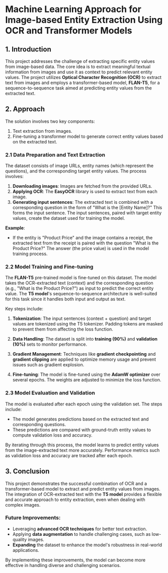 # Machine Learning Approach for Image-based Entity Extraction Using OCR and Transformer Models

## 1. Introduction

This project addresses the challenge of extracting specific entity values from image-based data. The core idea is to extract meaningful textual information from images and use it as context to predict relevant entity values. The project utilizes **Optical Character Recognition (OCR)** to extract text from images and employs a transformer-based model, **FLAN-T5**, for a sequence-to-sequence task aimed at predicting entity values from the extracted text.

## 2. Approach

The solution involves two key components: 
1. Text extraction from images.
2. Fine-tuning a transformer model to generate correct entity values based on the extracted text.

### 2.1 Data Preparation and Text Extraction

The dataset consists of image URLs, entity names (which represent the questions), and the corresponding target entity values. The process involves:

1. **Downloading images**: Images are fetched from the provided URLs.
2. **Applying OCR**: The **EasyOCR** library is used to extract text from each image.
3. **Generating input sentences**: The extracted text is combined with a corresponding question in the form of "What is the [Entity Name]?" This forms the input sentence. The input sentences, paired with target entity values, create the dataset used for training the model.

**Example**:
- If the entity is "Product Price" and the image contains a receipt, the extracted text from the receipt is paired with the question "What is the Product Price?" The answer (the price value) is used in the model training process.

### 2.2 Model Training and Fine-tuning

The **FLAN-T5** pre-trained model is fine-tuned on this dataset. The model takes the OCR-extracted text (context) and the corresponding question (e.g., "What is the Product Price?") as input to predict the correct entity value. The **T5 model**'s sequence-to-sequence architecture is well-suited for this task since it handles both input and output as text.

Key steps include:

1. **Tokenization**: The input sentences (context + question) and target values are tokenized using the T5 tokenizer. Padding tokens are masked to prevent them from affecting the loss function.
   
2. **Data Handling**: The dataset is split into **training (90%)** and **validation (10%)** sets to monitor performance.

3. **Gradient Management**: Techniques like **gradient checkpointing** and **gradient clipping** are applied to optimize memory usage and prevent issues such as gradient explosion.

4. **Fine-tuning**: The model is fine-tuned using the **AdamW optimizer** over several epochs. The weights are adjusted to minimize the loss function.

### 2.3 Model Evaluation and Validation

The model is evaluated after each epoch using the validation set. The steps include:

- The model generates predictions based on the extracted text and corresponding questions.
- These predictions are compared with ground-truth entity values to compute validation loss and accuracy.

By iterating through this process, the model learns to predict entity values from the image-extracted text more accurately. Performance metrics such as validation loss and accuracy are tracked after each epoch.

## 3. Conclusion

This project demonstrates the successful combination of OCR and a transformer-based model to extract and predict entity values from images. The integration of OCR-extracted text with the **T5 model** provides a flexible and accurate approach to entity extraction, even when dealing with complex images.

### Future Improvements:
- Leveraging **advanced OCR techniques** for better text extraction.
- Applying **data augmentation** to handle challenging cases, such as low-quality images.
- **Expanding** the dataset to enhance the model's robustness in real-world applications.

By implementing these improvements, the model can become more effective in handling diverse and challenging scenarios.
